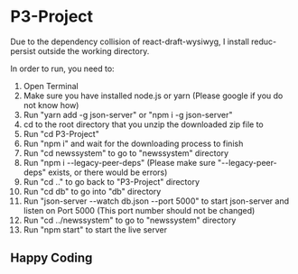 # P3-Project

Due to the dependency collision of react-draft-wysiwyg, I install reduc-persist outside the working directory.

In order to run, you need to:

1. Open Terminal
2. Make sure you have installed node.js or yarn (Please google if you do not know how)
3. Run "yarn add -g json-server" or "npm i -g json-server"
4. cd to the root directory that you unzip the downloaded zip file to
5. Run "cd P3-Project"
6. Run "npm i" and wait for the downloading process to finish
7. Run "cd newssystem" to go to "newssystem" directory
8. Run "npm i --legacy-peer-deps" (Please make sure "--legacy-peer-deps" exists, or there would be errors)
9. Run "cd .." to go back to "P3-Project" directory
10. Run "cd db" to go into "db" directory
11. Run "json-server --watch db.json --port 5000" to start json-server and listen on Port 5000 (This port number should not be changed)
12. Run "cd ../newssystem" to go to "newssystem" directory
13. Run "npm start" to start the live server

## Happy Coding ##
